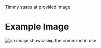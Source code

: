 Timmy stares at provided image

# Example Image

![an image showcasing the command in use](/static/images/commands/heavensdoor/heavens%20door%20timmy.png)
